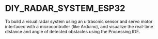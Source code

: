 # DIY_RADAR_SYSTEM_ESP32
To build a visual radar system using an ultrasonic sensor and servo motor interfaced with a microcontroller (like Arduino), and visualize the real-time distance and angle of detected obstacles using the Processing IDE.
